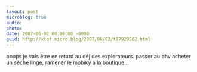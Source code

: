 ```yaml
---
layout: post
microblog: true
audio: 
photo: 
date: 2007-06-02 00:00:00 -0000
guid: http://xtof.micro.blog/2007/06/02/t87929562.html
---
```

ooops je vais être en retard au déj des explorateurs. passer au bhv acheter un sèche linge, ramener le mobiky à la boutique...
